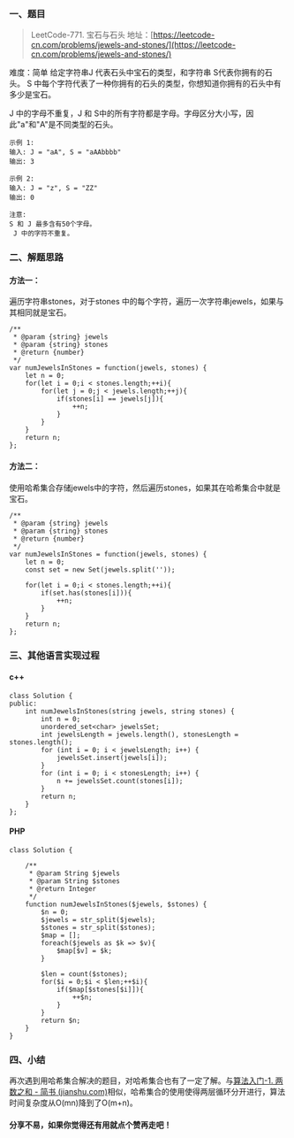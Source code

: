 ### 一、题目
>LeetCode-771. 宝石与石头
>地址：[https://leetcode-cn.com/problems/jewels-and-stones/](https://leetcode-cn.com/problems/jewels-and-stones/)

难度：简单
 给定字符串J 代表石头中宝石的类型，和字符串 S代表你拥有的石头。 S 中每个字符代表了一种你拥有的石头的类型，你想知道你拥有的石头中有多少是宝石。

J 中的字母不重复，J 和 S中的所有字符都是字母。字母区分大小写，因此"a"和"A"是不同类型的石头。
```
示例 1:
输入: J = "aA", S = "aAAbbbb"
输出: 3

示例 2:
输入: J = "z", S = "ZZ"
输出: 0

注意:
S 和 J 最多含有50个字母。
 J 中的字符不重复。
```
### 二、解题思路
#### 方法一：
遍历字符串stones，对于stones 中的每个字符，遍历一次字符串jewels，如果与其相同就是宝石。
```
/**
 * @param {string} jewels
 * @param {string} stones
 * @return {number}
 */
var numJewelsInStones = function(jewels, stones) {
    let n = 0;
    for(let i = 0;i < stones.length;++i){
        for(let j = 0;j < jewels.length;++j){
            if(stones[i] == jewels[j]){
                ++n;
            }
        }
    }
    return n;
};
```
#### 方法二：
使用哈希集合存储jewels中的字符，然后遍历stones，如果其在哈希集合中就是宝石。
```
/**
 * @param {string} jewels
 * @param {string} stones
 * @return {number}
 */
var numJewelsInStones = function(jewels, stones) {
    let n = 0;
    const set = new Set(jewels.split(''));
    
    for(let i = 0;i < stones.length;++i){
        if(set.has(stones[i])){
            ++n;
        }
    }
    return n;
};
```

### 三、其他语言实现过程
#### c++
```
class Solution {
public:
    int numJewelsInStones(string jewels, string stones) {
        int n = 0;
        unordered_set<char> jewelsSet;
        int jewelsLength = jewels.length(), stonesLength = stones.length();
        for (int i = 0; i < jewelsLength; i++) {
            jewelsSet.insert(jewels[i]);
        }
        for (int i = 0; i < stonesLength; i++) {
            n += jewelsSet.count(stones[i]);
        }
        return n;
    }
};
```
#### PHP
```
class Solution {

    /**
     * @param String $jewels
     * @param String $stones
     * @return Integer
     */
    function numJewelsInStones($jewels, $stones) {
        $n = 0;
        $jewels = str_split($jewels);
        $stones = str_split($stones);
        $map = [];
        foreach($jewels as $k => $v){
            $map[$v] = $k;
        }

        $len = count($stones);
        for($i = 0;$i < $len;++$i){
            if($map[$stones[$i]]){
                ++$n;
            }
        }
        return $n;
    }
}
```
### 四、小结
再次遇到用哈希集合解决的题目，对哈希集合也有了一定了解。与[算法入门-1\. 两数之和 - 简书 (jianshu.com)](https://www.jianshu.com/p/80407b53d1c3)相似，哈希集合的使用使得两层循环分开进行，算法时间复杂度从O(mn)降到了O(m+n)。

#### 分享不易，如果你觉得还有用就点个赞再走吧！